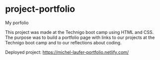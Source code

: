 # project-portfolio
My porfolio

This project was made at the Technigo boot camp using HTML and CSS. 
The purpose was to build a portfolio page with links to our projects
at the Technigo boot camp and to our reflections about coding.

Deployed project:
https://michel-laufer-portfolio.netlify.com/
